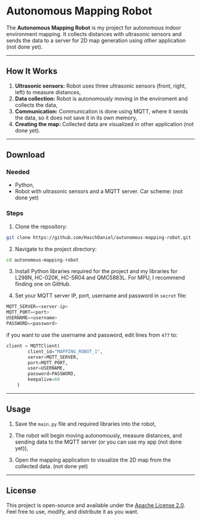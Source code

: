 # Autonomous Mapping Robot

The **Autonomous Mapping Robot** is my project for autonomous indoor environment mapping. It collects distances with ultrasonic sensors and sends the data to a server for 2D map generation using other application (not done yet).

---

## How It Works

1. **Ultrasonic sensors:** Robot uses three ultrasonic sensors (front, right, left) to measure distances,
2. **Data collection:** Robot is autonomously moving in the enviroment and collects the data,
3. **Communication:** Communication is done using MQTT, where it sends the data, so it does not save it in its own memory,
4. **Creating the map:** Collected data are visualized in other application (not done yet).

---

## Download

### Needed

- Python,
- Robot with ultrasonic sensors and a MQTT server. Car scheme: (not done yet)

### Steps

1. Clone the repository:

```bash
git clone https://github.com/HaschDaniel/autonomous-mapping-robot.git
```

2. Navigate to the project directory:

```bash
cd autonomous-mapping-robot
```

3. Install Python libraries required for the project and my libraries for L298N, HC-020K, HC-SR04 and QMC5883L. For MPU, I recommend finding one on GitHub.

4. Set your MQTT server IP, port, username and password in `secret` file:

```python
MQTT_SERVER=<server-ip>
MQTT_PORT=<port>
USERNAME=<username>   
PASSWORD=<password>   
```

if you want to use the username and password, edit lines from `477` to:
```python
client = MQTTClient(
        client_id="MAPPING_ROBOT_1",
        server=MQTT_SERVER,
        port=MQTT_PORT,
        user=USERNAME,
        password=PASSWORD,
        keepalive=60
    )
```

---

## Usage

1. Save the `main.py` file and required libraries into the robot,

2. The robot will begin moving autonomously, measure distances, and sending data to the MQTT server
(or you can use my app (not done yet)),

3. Open the mapping application to visualize the 2D map from the collected data. (not done yet)

---

## License

This project is open-source and available under the [Apache License 2.0](LICENSE). Feel free to use, modify, and distribute it as you want.
